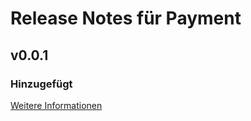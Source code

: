 # Release Notes für Payment

## v0.0.1

### Hinzugefügt
[Weitere Informationen](https://developers.plentymarkets.com/marketplace/plugin-requirements#marketplace-changelog)